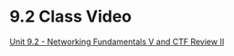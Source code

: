 # 9.2 Class Video

[Unit 9.2 - Networking Fundamentals V and CTF Review II](https://youtu.be/wAzOz6WjNhY)
